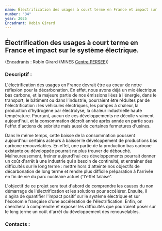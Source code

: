 ```yaml
---
name: Électrification des usages à court terme en France et impact sur le système électrique.
number: "34"
year: 2025
Encadrant: Robin Girard
---
```


## Électrification des usages à court terme en France et impact sur le système électrique.

(Encadrants : Robin Girard (MINES [Centre PERSEE](https://www.minesparis.psl.eu/recherche/18-centres-de-recherche-5-domaines-disciplinaires/energetiques-et-procedes/le-centre-persee/)))

### Descriptif :

L'électrification des usages en France devrait être au coeur de notre
réflexion pour la décarbonation. En effet, nous avons déjà un mix
électrique bas carbone, et la majeure partie de nos émissions liées à
l'énergie, dans le transport, le bâtiment ou dans l'industrie,
pourraient être réduites par de l'électrification : les véhicules
électriques, les pompes à chaleur, la production d'hydrogène par
électrolyse, la chaleur industrielle haute température. Pourtant, aucun
de ces développements ne décolle vraiment aujourd'hui, et la
consommation décroît année après année en partie sous l'effet d'actions
de sobriété mais aussi de certaines fermetures d'usines.

Dans le même temps, cette baisse de la consommation poussent aujourd'hui
certains acteurs à baisser le développement de productions bas carbone
renouvelables. En effet, une partie de la production bas carbone
existante ou développée pourrait ne plus trouver de débouché.
Malheureusement, freiner aujourd'hui ces développements pourrait donner
un coût d'arrêt à une industrie qui a besoin de continuité, et entraîner
des difficultés sur le long terme : mettre hors d'atteinte nos objectifs
de décarbonation de long terme et rendre plus difficile préparation à
l'arrivée en fin de vie du parc nucléaire actuel ("l'effet falaise".

L'objectif de ce projet sera tout d'abord de comprendre les causes du
non démarrage de l'électrification et les solutions pour accélérer.
Ensuite, il s'agira de quantifier l'impact positif sur le système
électrique et sur l'économie française d'une accélération de
l'électrification. Enfin, on cherchera à comprendre et exposer les
difficultés que pourraient poser sur le long terme un coût d'arrêt du
développement des renouvelables.

### Contacts :
